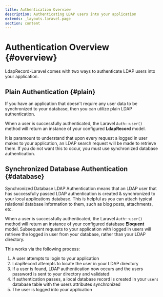 ```yaml
---
title: Authentication Overview
description: Authenticating LDAP users into your application
extends: _layouts.laravel.page
section: content
---
```


# Authentication Overview {#overview}

LdapRecord-Laravel comes with two ways to authenticate LDAP users into your application.

## Plain Authentication {#plain}

If you have an application that doesn't require any user data to be synchronized to your database,
then you can utilize plain LDAP authentication.

When a user is successfully authenticated, the Laravel `Auth::user()` method will return an instance
of your configured **LdapRecord** model.

It is paramount to understand that upon every request a logged in user makes to your application,
an LDAP search request will be made to retrieve them. If you do not want this to occur, you must
use synchronized database authentication.

## Synchronized Database Authentication {#database}

Synchronized Database LDAP Authentication means that an LDAP user that has successfully passed LDAP authentication
is created & synchronized to your local applications database. This is helpful as you can attach typical
relational database information to them, such as blog posts, attachments, etc.

When a user is successfully authenticated, the Laravel `Auth::user()` method will return an instance of
your configured database **Eloquent** model. Subsequent requests to your application with logged in
users will retrieve the logged in user from your database, rather than your LDAP directory.

This works via the following process:

1. A user attempts to login to your application
2. LdapRecord attempts to locate the user in your LDAP directory
3. If a user is found, LDAP authentication now occurs and the users password is sent to your directory and validated
4. If authentication passes, a local database record is created in your `users` database table with the users attributes synchronized
5. The user is logged into your application
